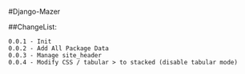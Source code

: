 #Django-Mazer

##ChangeList:
  ````
  0.0.1 - Init
  0.0.2 - Add All Package Data
  0.0.3 - Manage site_header
  0.0.4 - Modify CSS / tabular > to stacked (disable tabular mode)
  ````